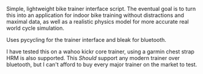 Simple, lightweight bike trainer interface script. The eventual goal is to turn this into an application for indoor bike training without distractions and maximal data, as well as a realistic physics model for more accurate real world cycle simulation.

Uses pycycling for the trainer interface and bleak for bluetooth.

I have tested this on a wahoo kickr core trainer, using a garmin chest strap HRM is also supported. This *Should* support any modern trainer over bluetooth, but I can't afford to buy every major trainer on the market to test. 
